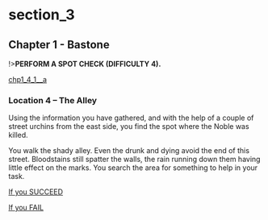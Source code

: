 
# section_3

## Chapter 1 - Bastone

!>**PERFORM A SPOT CHECK (DIFFICULTY 4).**

[chp1_4_1__a](../../decomp/app/src/main/res/raw/chp1_4_1__a.mp3 ':include :type=audio')

### Location 4 – The Alley

Using the information you have gathered, and with the help of a couple of street urchins from the east side, you find the spot where the Noble was killed.

You walk the shady alley. Even the drunk and dying avoid the end of this street. Bloodstains still spatter the walls, the rain running down them having little effect on the marks. You search the area for something to help in your task.

[If you SUCCEED](output/chapter1/section_4.md)

[If you FAIL](output/chapter1/section_5.md)


